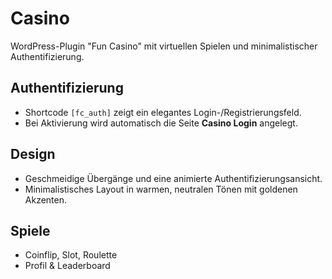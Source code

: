 # Casino

WordPress-Plugin "Fun Casino" mit virtuellen Spielen und minimalistischer Authentifizierung.

## Authentifizierung
- Shortcode `[fc_auth]` zeigt ein elegantes Login-/Registrierungsfeld.
- Bei Aktivierung wird automatisch die Seite **Casino Login** angelegt.

## Design
- Geschmeidige Übergänge und eine animierte Authentifizierungsansicht.
- Minimalistisches Layout in warmen, neutralen Tönen mit goldenen Akzenten.

## Spiele
- Coinflip, Slot, Roulette
- Profil & Leaderboard

